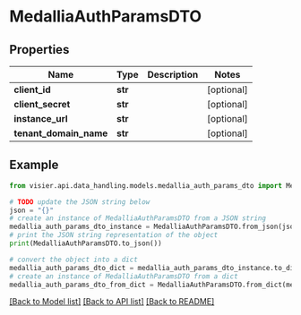 # MedalliaAuthParamsDTO


## Properties

Name | Type | Description | Notes
------------ | ------------- | ------------- | -------------
**client_id** | **str** |  | [optional] 
**client_secret** | **str** |  | [optional] 
**instance_url** | **str** |  | [optional] 
**tenant_domain_name** | **str** |  | [optional] 

## Example

```python
from visier.api.data_handling.models.medallia_auth_params_dto import MedalliaAuthParamsDTO

# TODO update the JSON string below
json = "{}"
# create an instance of MedalliaAuthParamsDTO from a JSON string
medallia_auth_params_dto_instance = MedalliaAuthParamsDTO.from_json(json)
# print the JSON string representation of the object
print(MedalliaAuthParamsDTO.to_json())

# convert the object into a dict
medallia_auth_params_dto_dict = medallia_auth_params_dto_instance.to_dict()
# create an instance of MedalliaAuthParamsDTO from a dict
medallia_auth_params_dto_from_dict = MedalliaAuthParamsDTO.from_dict(medallia_auth_params_dto_dict)
```
[[Back to Model list]](../README.md#documentation-for-models) [[Back to API list]](../README.md#documentation-for-api-endpoints) [[Back to README]](../README.md)


